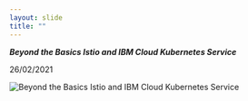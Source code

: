 ```yaml
---
layout: slide
title: ""
---
```

***Beyond the Basics Istio and IBM Cloud Kubernetes Service***

26/02/2021

![Beyond the Basics Istio and IBM Cloud Kubernetes Service](https://alghish.netlify.app/img/cert/Beyond%20the%20Basics%20Istio%20and%20IBM%20Cloud%20Kubernetes%20Service.png)

